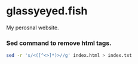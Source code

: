 # glassyeyed.fish

My perosnal website.

### Sed command to remove html tags.

```bash
sed -r 's/<([^<>]*)>//g' index.html > index.txt
```
